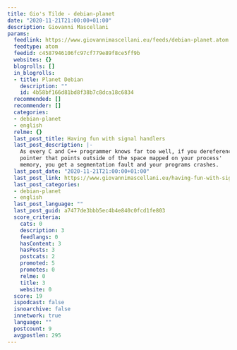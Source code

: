 ```yaml
---
title: Gio's Tilde - debian-planet
date: "2020-11-21T21:00:00+01:00"
description: Giovanni Mascellani
params:
  feedlink: https://www.giovannimascellani.eu/feeds/debian-planet.atom.xml
  feedtype: atom
  feedid: c4587946106fc97cf779e89f8ce5ff9b
  websites: {}
  blogrolls: []
  in_blogrolls:
  - title: Planet Debian
    description: ""
    id: 4b58bf166d81bd8f38b7c8dca18c6834
  recommended: []
  recommender: []
  categories:
  - debian-planet
  - english
  relme: {}
  last_post_title: Having fun with signal handlers
  last_post_description: |-
    As every C and C++ programmer knows far too well, if you dereference a
    pointer that points outside of the space mapped on your process'
    memory, you get a segmentation fault and your programs crashes.
  last_post_date: "2020-11-21T21:00:00+01:00"
  last_post_link: https://www.giovannimascellani.eu/having-fun-with-signal-handlers.html
  last_post_categories:
  - debian-planet
  - english
  last_post_language: ""
  last_post_guid: a7477de3bbb5ec4b4e840c0fcd1fe803
  score_criteria:
    cats: 0
    description: 3
    feedlangs: 0
    hasContent: 3
    hasPosts: 3
    postcats: 2
    promoted: 5
    promotes: 0
    relme: 0
    title: 3
    website: 0
  score: 19
  ispodcast: false
  isnoarchive: false
  innetwork: true
  language: ""
  postcount: 9
  avgpostlen: 295
---
```

